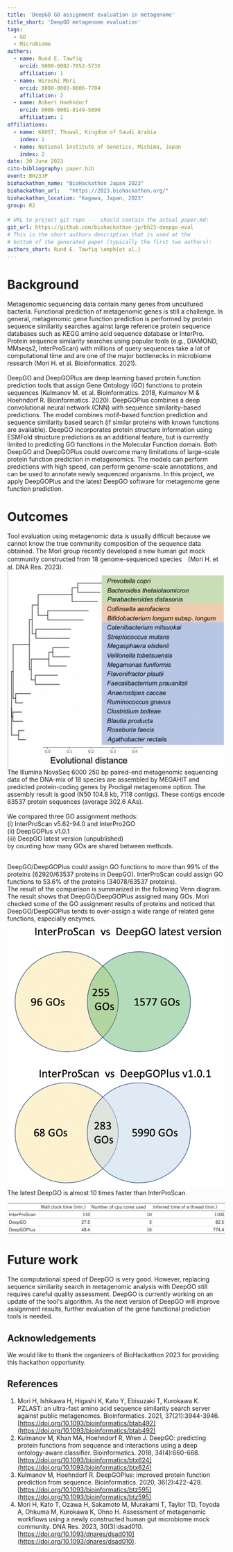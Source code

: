 ```yaml
---
title: 'DeepGO GO assignment evaluation in metagenome'
title_short: 'DeepGO metagenome evaluation'
tags:
  - GO
  - Microbiome
authors:
  - name: Rund E. Tawfiq
    orcid: 0000-0002-7052-573X
    affiliation: 1
  - name: Hiroshi Mori
    orcid: 0000-0003-0806-7704
    affiliation: 2
  - name: Robert Hoehndorf
    orcid: 0000-0001-8149-5890
    affiliation: 1
affiliations:
  - name: KAUST, Thuwal, Kingdom of Saudi Arabia
    index: 1
  - name: National Institute of Genetics, Mishima, Japan
    index: 2
date: 30 June 2023
cito-bibliography: paper.bib
event: BH23JP
biohackathon_name: "BioHackathon Japan 2023"
biohackathon_url:   "https://2023.biohackathon.org/"
biohackathon_location: "Kagawa, Japan, 2023"
group: R2

# URL to project git repo --- should contain the actual paper.md:
git_url: https://github.com/biohackathon-jp/bh23-deepgo-eval
# This is the short authors description that is used at the
# bottom of the generated paper (typically the first two authors):
authors_short: Rund E. Tawfiq \emph{et al.}
---
```


# Background

Metagenomic sequencing data contain many genes from uncultured bacteria. Functional prediction of metagenomic genes is still a challenge. In general, metagenomic gene function prediction is performed by protein sequence similarity searches against large reference protein sequence databases such as KEGG amino acid sequence database or InterPro. Protein sequence similarity searches using popular tools (e.g., DIAMOND, MMseqs2, InterProScan) with millions of query sequences take a lot of computational time and are one of the major bottlenecks in microbiome research (Mori H. et al. Bioinformatics. 2021).<br><br>
DeepGO and DeepGOPlus are deep learning based protein function prediction tools that assign Gene Ontology (GO) functions to protein sequences (Kulmanov M. et al. Bioinformatics. 2018, Kulmanov M & Hoehndorf R. Bioinformatics. 2020). DeepGOPlus combines a deep convolutional neural network (CNN) with sequence similarity-based predictions. The model combines motif-based function prediction and sequence similarity based search (if similar proteins with known functions are available). DeepGO incorporates protein structure information using ESMFold structure predictions as an additional feature, but is currently limited to predicting GO functions in the Molecular Function domain. Both DeepGO and DeepGOPlus could overcome many limitations of large-scale protein function prediction in metagenomics. The models can perform predictions with high speed, can perform genome-scale annotations, and can be used to annotate newly sequenced organisms. In this project, we apply DeepGOPlus and the latest DeepGO software for metagenome gene function prediction.<br>

# Outcomes

Tool evaluation using metagenomic data is usually difficult because we cannot know the true community composition of the sequence data obtained. The Mori group recently developed a new human gut mock community constructed from 18 genome-sequenced species　(Mori H. et al. DNA Res. 2023).<br> 
![Mock](./Mock1.png)
The Illumina NovaSeq 6000 250 bp paired-end metagenomic sequencing data of the DNA-mix of 18 species are assembled by MEGAHIT and predicted protein-coding genes by Prodigal metagenome option. The assembly result is good (N50 104.8 kb, 7118 contigs). These contigs encode 63537 protein sequences (average 302.6 AAs).<br><br>
We compared three GO assignment methods:<br>
(i) InterProScan v5.62-94.0 and InterPro2GO<br>
(ii) DeepGOPlus v1.0.1<br>
(iii) DeepGO latest version (unpublished)<br>
by counting how many GOs are shared between methods.<br><br>

DeepGO/DeepGOPlus could assign GO functions to more than 99% of the proteins (62920/63537 proteins in DeepGO). InterProScan could assign GO functions to 53.6% of the proteins (34078/63537 proteins).<br>
The result of the comparison is summarized in the following Venn diagram.
The result shows that DeepGO/DeepGOPlus assigned many GOs. Mori checked some of the GO assignment results of proteins and noticed that DeepGO/DeepGOPlus tends to over-assign a wide range of related gene functions, especially enzymes.
![DeepGOvsInterProScanVenn](./Venn1.png)
<br>
The latest DeepGO is almost 10 times faster than InterProScan.<br>

![Speed](./Speed2.png)

# Future work

The computational speed of DeepGO is very good. However, replacing sequence similarity search in metagenomic analysis with DeepGO still requires careful quality assessment. DeepGO is currently working on an update of the tool's algorithm. As the next version of DeepGO will improve assignment results, further evaluation of the gene functional prediction tools is needed.<br>

## Acknowledgements

We would like to thank the organizers of BioHackathon 2023 for providing this hackathon opportunity.<br>

## References

1. Mori H, Ishikawa H, Higashi K, Kato Y, Ebisuzaki T, Kurokawa K. PZLAST: an ultra-fast amino acid sequence similarity search server against public metagenomes. Bioinformatics. 2021, 37(21):3944-3946. [https://doi.org/10.1093/bioinformatics/btab492](https://doi.org/10.1093/bioinformatics/btab492)
2. Kulmanov M, Khan MA, Hoehndorf R, Wren J. DeepGO: predicting protein functions from sequence and interactions using a deep ontology-aware classifier. Bioinformatics. 2018, 34(4):660-668. [https://doi.org/10.1093/bioinformatics/btx624](https://doi.org/10.1093/bioinformatics/btx624)
3. Kulmanov M, Hoehndorf R. DeepGOPlus: improved protein function prediction from sequence. Bioinformatics. 2020, 36(2):422-429. [https://doi.org/10.1093/bioinformatics/btz595](https://doi.org/10.1093/bioinformatics/btz595)
4. Mori H, Kato T, Ozawa H, Sakamoto M, Murakami T, Taylor TD, Toyoda A, Ohkuma M, Kurokawa K, Ohno H. Assessment of metagenomic workflows using a newly constructed human gut microbiome mock community. DNA Res. 2023, 30(3):dsad010. [https://doi.org/10.1093/dnares/dsad010](https://doi.org/10.1093/dnares/dsad010).
